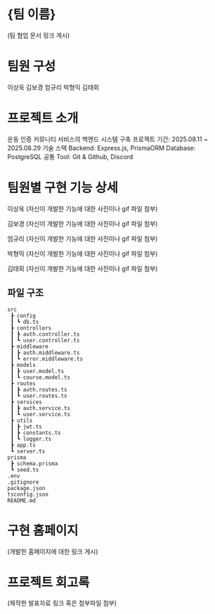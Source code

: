 <h1>{팀 이름}</h1>
(팀 협업 문서 링크 게시)

<h1>팀원 구성</h1>
이상욱
김보경
엄규리
박형익
김태회

<h1>프로젝트 소개</h1>
운동 인증 커뮤니티 서비스의 백엔드 시스템 구축
프로젝트 기간: 2025.08.11 ~ 2025.08.29
기술 스택
Backend: Express.js, PrismaORM
Database: PostgreSQL
공통 Tool: Git & Github, Discord

<h1>팀원별 구현 기능 상세</h1>
이상욱
(자신이 개발한 기능에 대한 사진이나 gif 파일 첨부)

김보경
(자신이 개발한 기능에 대한 사진이나 gif 파일 첨부)

엄규리
(자신이 개발한 기능에 대한 사진이나 gif 파일 첨부)

박형익
(자신이 개발한 기능에 대한 사진이나 gif 파일 첨부)

김태회
(자신이 개발한 기능에 대한 사진이나 gif 파일 첨부)

<h2>파일 구조</h2>

```
src
 ┣ config
 ┃ ┗ db.ts
 ┣ controllers
 ┃ ┣ auth.controller.ts
 ┃ ┗ user.controller.ts
 ┣ middleware
 ┃ ┣ auth.middleware.ts
 ┃ ┗ error.middleware.ts
 ┣ models
 ┃ ┣ user.model.ts
 ┃ ┗ course.model.ts
 ┣ routes
 ┃ ┣ auth.routes.ts
 ┃ ┗ user.routes.ts
 ┣ services
 ┃ ┣ auth.service.ts
 ┃ ┗ user.service.ts
 ┣ utils
 ┃ ┣ jwt.ts
 ┃ ┣ constants.ts
 ┃ ┗ logger.ts
 ┣ app.ts
 ┗ server.ts
prisma
 ┣ schema.prisma
 ┗ seed.ts
.env
.gitignore
package.json
tsconfig.json
README.md
```

<h1>구현 홈페이지</h1>
(개발한 홈페이지에 대한 링크 게시)

<h1>프로젝트 회고록</h1>
(제작한 발표자료 링크 혹은 첨부파일 첨부)
